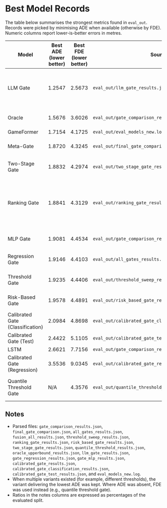 # Best Model Records

The table below summarises the strongest metrics found in `eval_out`. Records were picked by minimising ADE when available (otherwise by FDE). Numeric columns report lower-is-better errors in metres.

| Model | Best ADE (lower better) | Best FDE (lower better) | Source | Variant / Context | Notes |
|---|---|---|---|---|---|
| LLM Gate | 1.2547 | 2.5673 | `eval_out/llm_gate_results.json` | llm_gate_results | Oracle capture 57.8%; LLM trigger 34.0%; LLM triggers 438/1287 |
| Oracle | 1.5676 | 3.6026 | `eval_out/gate_comparison_results.json` | Oracle (Upper Bound) (gate_comparison) | LSTM usage 27.5%; GMF usage 72.5% |
| GameFormer | 1.7154 | 4.1725 | `eval_out/eval_models_new.log` | eval_models_new.log | |
| Meta-Gate | 1.8720 | 4.3245 | `eval_out/final_gate_comparison.json` | Meta-Gate (Geo+Meta) (final_comparison) | LSTM usage 17.8%; GMF usage 82.2% |
| Two-Stage Gate | 1.8832 | 4.2974 | `eval_out/two_stage_gate_results.json` | two_stage_gate_results | Oracle capture 18.5% |
| Ranking Gate | 1.8841 | 4.3129 | `eval_out/ranking_gate_results.json` | ranking_gate_results | Oracle capture 16.7%; LSTM usage 8.7%; GMF usage 91.3%; Accuracy 0.779 |
| MLP Gate | 1.9081 | 4.4534 | `eval_out/gate_comparison_results.json` | MLP Gate (gate_comparison) | LSTM usage 4.9%; GMF usage 95.1% |
| Regression Gate | 1.9146 | 4.4103 | `eval_out/all_gates_results.json` | Regression Gate (th=0.0) (all_gates) | LSTM usage 6.8%; GMF usage 93.2% |
| Threshold Gate | 1.9235 | 4.4406 | `eval_out/threshold_sweep_results.json` | threshold_0.10 (threshold_sweep) | threshold=0.1; LSTM usage 0.2% |
| Risk-Based Gate | 1.9578 | 4.4891 | `eval_out/risk_based_gate_results.json` | risk_based_gate_results | LSTM usage 21.7%; GMF usage 78.3% |
| Calibrated Gate (Classification) | 2.0984 | 4.8698 | `eval_out/calibrated_gate_classification_results.json` | calibrated_gate_classification_results | Final LSTM 5/300 |
| Calibrated Gate (Test) | 2.4422 | 5.1105 | `eval_out/calibrated_gate_test_results.json` | calibrated_gate_test_results | Final LSTM 0/10 |
| LSTM | 2.6621 | 7.7156 | `eval_out/gate_comparison_results.json` | lstm (gate_comparison) | |
| Calibrated Gate (Regression) | 3.5536 | 9.0345 | `eval_out/calibrated_gate_results.json` | calibrated_gate_results | Final LSTM 87/100 |
| Quantile Threshold Gate | N/A | 4.3576 | `eval_out/quantile_threshold_results.json` | quantile_threshold_results | LSTM usage 10.0%; GMF usage 90.0%; quantile=0.75 |

## Notes

- Parsed files: `gate_comparison_results.json`, `final_gate_comparison.json`, `all_gates_results.json`, `fusion_all_results.json`, `threshold_sweep_results.json`, `ranking_gate_results.json`, `risk_based_gate_results.json`, `two_stage_gate_results.json`, `quantile_threshold_results.json`, `oracle_upperbound_results.json`, `llm_gate_results.json`, `gate_regression_results.json`, `gate_mlp_results.json`, `calibrated_gate_results.json`, `calibrated_gate_classification_results.json`, `calibrated_gate_test_results.json`, and `eval_models_new.log`.
- When multiple variants existed (for example, different thresholds), the variant delivering the lowest ADE was kept. Where ADE was absent, FDE was used instead (e.g., quantile threshold gate).
- Ratios in the notes columns are expressed as percentages of the evaluated split.
